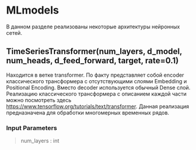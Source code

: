 # MLmodels
В данном разделе реализованы некоторые архитектуры нейронных сетей.

## TimeSeriesTransformer(num_layers, d_model, num_heads, d_feed_forward, target, rate=0.1)
Находится в ветке transformer. По факту представляет собой encoder классического трансформера с отсутствующими слоями Embedding и Positional Encoding. Вместо decoder используется обычный Dense слой. Реализацию классического трансформера с описанием каждой части можно посмотреть здесь https://www.tensorflow.org/tutorials/text/transformer. Данная реализация предназначена для обработки многомерных временных рядов.

### Input Parameters
> num_layers : int
